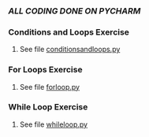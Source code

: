 ### *ALL CODING DONE ON PYCHARM*
### Conditions and Loops Exercise
1) See file [conditionsandloops.py](https://github.com/meronalemu101/Assignment4/blob/main/conditionalsandloops.py)

### For Loops Exercise
1) See file [forloop.py](https://github.com/meronalemu101/Assignment4/blob/main/forloop.py)

### While Loop Exercise
1) See file [whileloop.py](https://github.com/meronalemu101/Assignment4/blob/main/whileloop.py)
